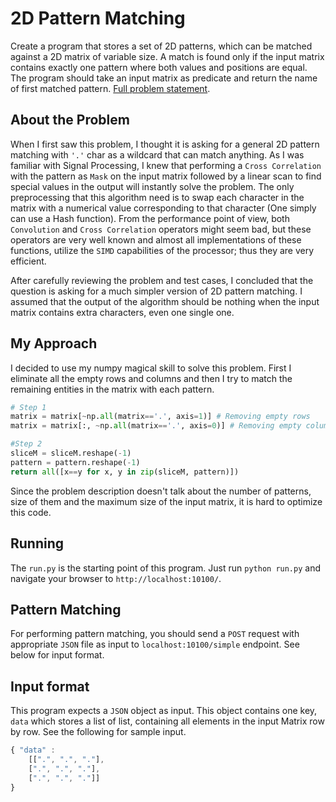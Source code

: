 # 2D Pattern Matching

Create a program that stores a set of 2D patterns, which can be matched against a 2D matrix of variable size. A match is found only if the input matrix contains exactly one pattern where both values and positions are equal. The program should take an input matrix as predicate and return the name of first matched pattern. [Full problem statement](https://gist.github.com/pomle/10d7d54fb00d50fe4a329e9a2bd49c90).

## About the Problem

When I first saw this problem, I thought it is asking for a general 2D pattern matching with `'.'` char as a wildcard that can match anything. As I was familiar with Signal Processing, I knew that performing a ``Cross Correlation`` with the pattern as ``Mask`` on the input matrix followed by a linear scan to find special values in the output will instantly solve the problem. The only preprocessing that this algorithm need is to swap each character in the matrix with a numerical value corresponding to that character (One simply can use a Hash function). From the performance point of view, both ``Convolution`` and ``Cross Correlation`` operators might seem bad, but these operators are very well known and almost all implementations of these functions, utilize the ``SIMD`` capabilities of the processor; thus they are very efficient.

After carefully reviewing the problem and test cases, I concluded that the question is asking for a much simpler version of 2D pattern matching. I assumed that the output of the algorithm should be nothing when the input matrix contains extra characters, even one single one.

## My Approach

I decided to use my numpy magical skill to solve this problem. First I eliminate all the empty rows and columns and then I try to match the remaining entities in the matrix with each pattern.

```python
# Step 1
matrix = matrix[~np.all(matrix=='.', axis=1)] # Removing empty rows
matrix = matrix[:, ~np.all(matrix=='.', axis=0)] # Removing empty columns
```

```python
#Step 2
sliceM = sliceM.reshape(-1)
pattern = pattern.reshape(-1)
return all([x==y for x, y in zip(sliceM, pattern)])
```

Since the problem description doesn't talk about the number of patterns, size of them and the maximum size of the input matrix, it is hard to optimize this code.

## Running

The ``run.py`` is the starting point of this program. Just run ``python run.py`` and navigate your browser to ``http://localhost:10100/``.

## Pattern Matching

For performing pattern matching, you should send a ``POST`` request with appropriate ``JSON`` file as input to ``localhost:10100/simple`` endpoint. See below for input format.

## Input format

This program expects a ``JSON`` object as input. This object contains one key, ``data`` which stores a list of list, containing all elements in the input Matrix row by row. See the following for sample input.

```javascript
{ "data" :
    [[".", ".", "."],
    [".", ".", "."],
    [".", ".", "."]]
}
```